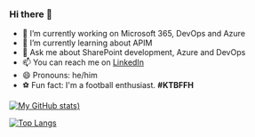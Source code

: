 ### Hi there :rainbow:

- 🔭 I’m currently working on Microsoft 365, DevOps and Azure
- 🌱 I’m currently learning about APIM
- 💬 Ask me about SharePoint development, Azure and DevOps
- 📫 You can reach me on [LinkedIn](https://www.linkedin.com/maheshmj24/)
- 😄 Pronouns: he/him
- ⚽ Fun fact: I'm a football enthusiast. **#KTBFFH**

[![My GitHub stats](https://github-readme-stats.vercel.app/api?username=maheshmj24&show_icons=true&theme=github_dark))](https://github.com/anuraghazra/github-readme-stats)

[![Top Langs](https://github-readme-stats.vercel.app/api/top-langs/?username=maheshmj24&layout=compact)](https://github.com/anuraghazra/github-readme-stats)

<!--
**maheshmj24/maheshmj24** is a ✨ _special_ ✨ repository because its `README.md` (this file) appears on your GitHub profile.

Here are some ideas to get you started:

- 🔭 I’m currently working on ...
- 🌱 I’m currently learning ...
- 👯 I’m looking to collaborate on ...
- 🤔 I’m looking for help with ...
- 💬 Ask me about ...
- 📫 How to reach me: ...
- 😄 Pronouns: ...
- ⚡ Fun fact: ...
-->
